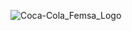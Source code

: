 ![Coca-Cola_Femsa_Logo](https://user-images.githubusercontent.com/126212898/221077461-b859c17b-7fca-4979-bd7e-cadc7320c310.png)
